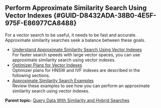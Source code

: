 ## Perform Approximate Similarity Search Using Vector Indexes {#GUID-D8432ADA-38B0-4E5F-975F-E86977CA8488}

For a vector search to be useful, it needs to be fast and accurate. Approximate similarity searches seek a balance between these goals. 

  * [Understand Approximate Similarity Search Using Vector Indexes](understand-approximate-similarity-search-using-vector-indexes.md)  
For faster search speeds with large vector spaces, you can use approximate similarity search using vector indexes. 
  * [Optimizer Plans for Vector Indexes](optimizer-plans-vector-indexes.md)  
Optimizer plans for HNSW and IVF indexes are described in the following sections. 
  * [Approximate Similarity Search Examples](approximate-similarity-search-examples.md)  
Review these examples to see how you can perform an approximate similarity search using vector indexes. 



**Parent topic:** [Query Data With Similarity and Hybrid Searches](query-data-similarity-and-hybrid-searches.md)
